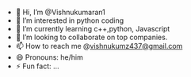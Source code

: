 - 👋 Hi, I’m @Vishnukumaran1
- 👀 I’m interested in python coding
- 🌱 I’m currently learning c++,python, Javascript 
- 💞️ I’m looking to collaborate on top companies.
- 📫 How to reach me @vishnukumz437@gmail.com
- 😄 Pronouns: he/him
- ⚡ Fun fact: ...

<!---
Vishnukumaran1/Vishnukumaran1 is a ✨ special ✨ repository because its `README.md` (this file) appears on your GitHub profile.
You can click the Preview link to take a look at your changes.
--->
